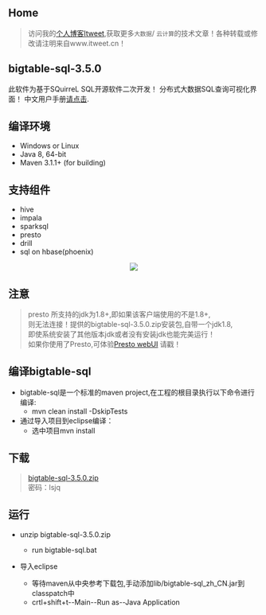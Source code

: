 ## Home
> 访问我的[个人博客Itweet](http://www.itweet.cn),获取更多`大数据`/
> `云计算`的技术文章！各种转载或修改请注明来自www.itweet.cn！

## bigtable-sql-3.5.0
 此软件为基于SQuirreL SQL开源软件二次开发！
 分布式大数据SQL查询可视化界面！
 中文用户手册[请点击](https://github.com/itweet/bigtable-sql/tree/master/doc).

## 编译环境
* Windows or Linux
* Java 8, 64-bit
* Maven 3.1.1+ (for building)

## 支持组件
* hive
* impala
* sparksql
* presto
* drill
* sql on hbase(phoenix)

<div style="text-align:center;"><img src="https://github.com/itweet/bigtable-sql/blob/master/screenshots/bigtable-sql.png" style="vertical-align:middle;"/></div>

## 注意
   > presto 所支持的jdk为1.8+,即如果该客户端使用的不是1.8+,<br> 
   > 则无法连接！提供的bigtable-sql-3.5.0.zip安装包,自带一个jdk1.8,<br> 
   > 即使系统安装了其他版本jdk或者没有安装jdk也能完美运行！<br>
   > 如果你使用了Presto,可体验[Presto webUI](https://github.com/itweet/airpal)
   > 请戳！

## 编译bigtable-sql
* bigtable-sql是一个标准的maven project,在工程的根目录执行以下命令进行编译:
    - mvn clean install -DskipTests
* 通过导入项目到eclipse编译：
    - 选中项目mvn install

## 下载
   > [bigtable-sql-3.5.0.zip](http://pan.baidu.com/s/1kTq3kAN) <br> 
   > 密码：lsjq 

## 运行
* unzip bigtable-sql-3.5.0.zip
    - run bigtable-sql.bat

* 导入eclipse
    - 等待maven从中央参考下载包,手动添加lib/bigtable-sql_zh_CN.jar到classpatch中
    - crtl+shift+t--Main--Run as--Java Application
